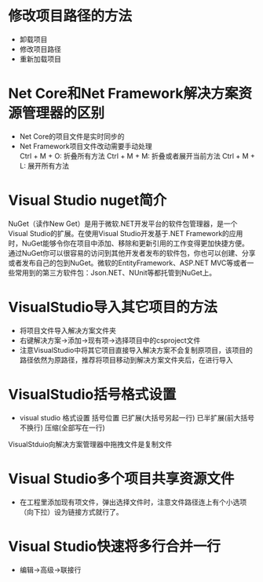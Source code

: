 # 修改项目路径的方法 

* 卸载项目
* 修改项目路径
* 重新加载项目

# Net Core和Net Framework解决方案资源管理器的区别

* Net Core的项目文件是实时同步的
* Net Framework项目文件改动需要手动处理  
    Ctrl + M + O: 折叠所有方法
    Ctrl + M + M: 折叠或者展开当前方法
    Ctrl + M + L: 展开所有方法

# Visual Studio nuget简介

NuGet（读作New Get）是用于微软.NET开发平台的软件包管理器，是一个Visual Studio的扩展。在使用Visual Studio开发基于.NET Framework的应用时，NuGet能够令你在项目中添加、移除和更新引用的工作变得更加快捷方便。
通过NuGet你可以很容易的访问到其他开发者发布的软件包，你也可以创建、分享或者发布自己的包到NuGet。微软的EntityFramework、ASP.NET MVC等或者一些常用到的第三方软件包：Json.NET、NUnit等都托管到NuGet上。

# VisualStudio导入其它项目的方法

* 将项目文件导入解决方案文件夹
* 右键解决方案->添加->现有项->选择项目中的csproject文件
* 注意VisualStudio中将其它项目直接导入解决方案不会复制原项目，该项目的路径依然为原路径，推荐将项目移动到解决方案文件夹后，在进行导入

# VisualStudio括号格式设置

* visual studio 格式设置 括号位置 已扩展(大括号另起一行) 已半扩展(前大括号不换行) 压缩(全部写在一行) 

VisualStduio向解决方案管理器中拖拽文件是复制文件

# Visual Studio多个项目共享资源文件

* 在工程里添加现有项文件，弹出选择文件时，注意文件路径连上有个小选项（向下拉）设为链接方式就行了。

# Visual Studio快速将多行合并一行

* 编辑->高级->联接行